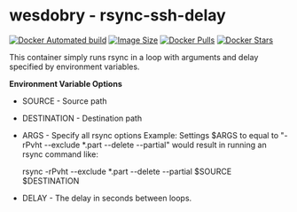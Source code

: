 # wesdobry - rsync-ssh-delay
[![Docker Automated build](https://img.shields.io/github/workflow/status/wesdobry/rsync-ssh-delay/Push%20New%20Image)](https://github.com/wesdobry/rsync-ssh-delay/actions/workflows/push-new-image.yml/)
[![Image Size](https://img.shields.io/docker/image-size/wesdobry/rsync-ssh-delay/latest?style=flat&logo=docker)](https://hub.docker.com/r/wesdobry/rsync-ssh-delay/)
[![Docker Pulls](https://img.shields.io/docker/pulls/wesdobry/rsync-ssh-delay?style=flat&logo=docker)](https://hub.docker.com/r/wesdobry/rsync-ssh-delay/)
[![Docker Stars](https://img.shields.io/docker/stars/wesdobry/rsync-ssh-delay?style=flat&logo=docker)](https://hub.docker.com/r/wesdobry/rsync-ssh-delay/)

This container simply runs rsync in a loop with arguments and delay specified by environment variables.

**Environment Variable Options**

- SOURCE - Source path

- DESTINATION - Destination path

- ARGS - Specify all rsync options
  Example:  Settings $ARGS to equal to "-rPvht --exclude *.part --delete --partial" would result in running an rsync command like:

  rsync -rPvht --exclude *.part --delete --partial $SOURCE $DESTINATION

- DELAY - The delay in seconds between loops.